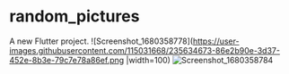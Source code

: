 # random_pictures

A new Flutter project.
![Screenshot_1680358778](https://user-images.githubusercontent.com/115031668/235634673-86e2b90e-3d37-452e-8b3e-79c7e78a86ef.png |width=100)
![Screenshot_1680358784](https://user-images.githubusercontent.com/115031668/235634969-2668d868-7f5b-4208-aac3-8547a214072b.png|width=100)
